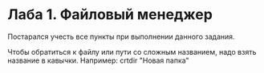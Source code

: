 Лаба 1. Файловый менеджер
===========

Постарался учесть все пункты при выполнении данного задания.

Чтобы обратиться к файлу или пути со сложным названием, надо взять название в кавычки. Например: crtdir "Новая папка" 
